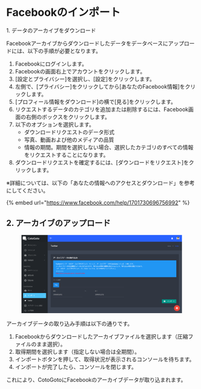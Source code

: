 # Facebookのインポート

1\. データのアーカイブをダウンロード

Facebookアーカイブからダウンロードしたデータをデータベースにアップロードには、以下の手順が必要となります。

1. Facebookにログインします。
2. Facebookの画面右上でアカウントをクリックします。
3. \[設定とプライバシー]を選択し、\[設定]をクリックします。
4. 左側で、\[プライバシー]をクリックしてから\[あなたのFacebook情報]をクリックします。
5. \[プロフィール情報をダウンロード]の横で\[見る]をクリックします。
6. リクエストするデータのカテゴリを追加または削除するには、Facebook画面の右側のボックスをクリックします。
7. 以下のオプションを選択します。
   * ダウンロードリクエストのデータ形式
   * 写真、動画および他のメディアの品質
   * 情報の期間。期間を選択しない場合、選択したカテゴリのすべての情報をリクエストすることになります。
8. ダウンロードリクエストを確定するには、\[ダウンロードをリクエスト]をクリックします。

※詳細については、以下の「あなたの情報へのアクセスとダウンロード」を参考にしてください。

{% embed url="https://www.facebook.com/help/1701730696756992" %}

## 2. アーカイブのアップロード

<figure><img src="../.gitbook/assets/image (3).png" alt=""><figcaption></figcaption></figure>

アーカイブデータの取り込み手順は以下の通りです。

1. Facebookからダウンロードしたアーカイブファイルを選択します（圧縮ファイルのまま選択）。
2. 取得期間を選択します（指定しない場合は全期間）。
3. インポートボタンを押して、取得状況が表示されるコンソールを待ちます。
4. インポートが完了したら、コンソールを閉じます。

これにより、CotoGotoにFacebookのアーカイブデータが取り込まれます。

